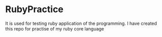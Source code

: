 # RubyPractice
It is used for testing ruby application of the programming. I have created this repo for practise of my ruby core language 
